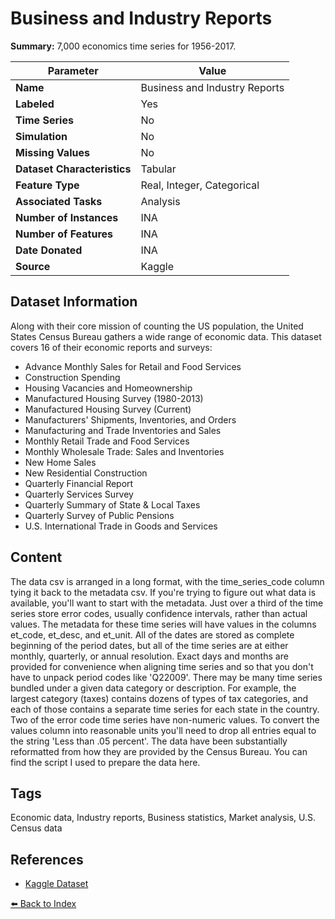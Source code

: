 # Business and Industry Reports

**Summary:** 7,000 economics time series for 1956-2017.

| Parameter | Value |
| --- | --- |
| **Name** | Business and Industry Reports |
| **Labeled** | Yes |
| **Time Series** | No |
| **Simulation** | No |
| **Missing Values** | No |
| **Dataset Characteristics** | Tabular |
| **Feature Type** | Real, Integer, Categorical |
| **Associated Tasks** | Analysis |
| **Number of Instances** | INA |
| **Number of Features** | INA |
| **Date Donated** | INA |
| **Source** | Kaggle |

## Dataset Information

Along with their core mission of counting the US population, the United States Census Bureau gathers a wide range of economic data. This dataset covers 16 of their economic reports and surveys:

- Advance Monthly Sales for Retail and Food Services
- Construction Spending
- Housing Vacancies and Homeownership
- Manufactured Housing Survey (1980-2013)
- Manufactured Housing Survey (Current)
- Manufacturers' Shipments, Inventories, and Orders
- Manufacturing and Trade Inventories and Sales
- Monthly Retail Trade and Food Services
- Monthly Wholesale Trade: Sales and Inventories
- New Home Sales
- New Residential Construction
- Quarterly Financial Report
- Quarterly Services Survey
- Quarterly Summary of State & Local Taxes
- Quarterly Survey of Public Pensions
- U.S. International Trade in Goods and Services

## Content

The data csv is arranged in a long format, with the time_series_code column tying it back to the metadata csv. If you're trying to figure out what data is available, you'll want to start with the metadata. Just over a third of the time series store error codes, usually confidence intervals, rather than actual values. The metadata for these time series will have values in the columns et_code, et_desc, and et_unit. All of the dates are stored as complete beginning of the period dates, but all of the time series are at either monthly, quarterly, or annual resolution. Exact days and months are provided for convenience when aligning time series and so that you don't have to unpack period codes like 'Q22009'. There may be many time series bundled under a given data category or description. For example, the largest category (taxes) contains dozens of types of tax categories, and each of those contains a separate time series for each state in the country. Two of the error code time series have non-numeric values. To convert the values column into reasonable units you'll need to drop all entries equal to the string 'Less than .05 percent'. The data have been substantially reformatted from how they are provided by the Census Bureau. You can find the script I used to prepare the data here.

## Tags

Economic data, Industry reports, Business statistics, Market analysis, U.S. Census data

## References

- [Kaggle Dataset](https://www.kaggle.com/datasets/census/business-and-industry-reports)

[⬅️ Back to Index](../README.md)
